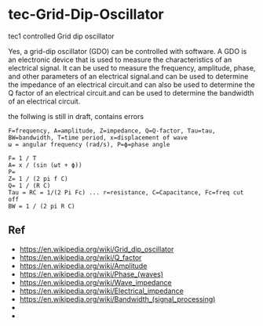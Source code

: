 # tec-Grid-Dip-Oscillator
tec1 controlled Grid dip oscillator

Yes, a grid-dip oscillator (GDO) can be controlled with software. A GDO is an electronic device that is used to measure the characteristics of an electrical signal. It can be used to measure the frequency, amplitude, phase, and other parameters of an electrical signal.and can be used to determine the impedance of an electrical circuit.and can also be used to determine the Q factor of an electrical circuit.and can be used to determine the bandwidth of an electrical circuit.  


the follwing is still in draft, contains errors
```
F=frequency, A=amplitude, Z=impedance, Q=Q-factor, Tau=tau, BW=bandwidth, T=time period, x=displacement of wave
ω = angular frequency (rad/s), P=ϕ=phase angle 

F= 1 / T
A= x / (sin (ωt + ϕ))
P= 
Z= 1 / (2 pi f C) 
Q= 1 / (R C)
Tau = RC = 1/(2 Pi Fc) ... r=resistance, C=Capacitance, Fc=freq cut off
BW = 1 / (2 pi R C)
```




## Ref
- https://en.wikipedia.org/wiki/Grid_dip_oscillator
- https://en.wikipedia.org/wiki/Q_factor
- https://en.wikipedia.org/wiki/Amplitude
- https://en.wikipedia.org/wiki/Phase_(waves)
- https://en.wikipedia.org/wiki/Wave_impedance
- https://en.wikipedia.org/wiki/Electrical_impedance
- https://en.wikipedia.org/wiki/Bandwidth_(signal_processing)
-  
- 
